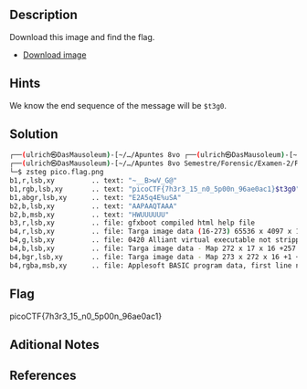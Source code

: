 ## Description
Download this image and find the flag.

-   [Download image](https://artifacts.picoctf.net/c/215/pico.flag.png)

## Hints
We know the end sequence of the message will be `$t3g0`.

## Solution


```bash
┌──(ulrich㉿DasMausoleum)-[~/…/Apuntes 8vo ┌──(ulrich㉿DasMausoleum)-[~/┌──(ulrich㉿DasMausoleum)-[~/…/Apuntes 8vo Semestre/Forensic/Examen-2/Forensic2022]
┌──(ulrich㉿DasMausoleum)-[~/…/Apuntes 8vo Semestre/Forensic/Examen-2/Forensic2022]
└─$ zsteg pico.flag.png 
b1,r,lsb,xy         .. text: "~__B>wV_G@"
b1,rgb,lsb,xy       .. text: "picoCTF{7h3r3_15_n0_5p00n_96ae0ac1}$t3g0"
b1,abgr,lsb,xy      .. text: "E2A5q4E%uSA"
b2,b,lsb,xy         .. text: "AAPAAQTAAA"
b2,b,msb,xy         .. text: "HWUUUUUU"
b3,r,lsb,xy         .. file: gfxboot compiled html help file
b4,r,lsb,xy         .. file: Targa image data (16-273) 65536 x 4097 x 1 +4352 +4369 - 1-bit alpha - right "\021\020\001\001\021\021\001\001\021\021\001"
b4,g,lsb,xy         .. file: 0420 Alliant virtual executable not stripped
b4,b,lsb,xy         .. file: Targa image data - Map 272 x 17 x 16 +257 +272 - 1-bit alpha "\020\001\021\001\021\020\020\001\020\001\020\001"
b4,bgr,lsb,xy       .. file: Targa image data - Map 273 x 272 x 16 +1 +4113 - 1-bit alpha "\020\001\001\001"
b4,rgba,msb,xy      .. file: Applesoft BASIC program data, first line number 8
```

## Flag
picoCTF{7h3r3_15_n0_5p00n_96ae0ac1}
## Aditional Notes

## References
